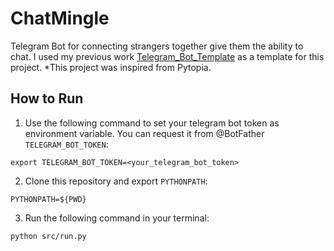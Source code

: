 # ChatMingle
Telegram Bot for connecting strangers together give them the ability to chat. I used my previous work [Telegram_Bot_Template](https://github.com/mobinajamali/Telegram_Bot_Template) as a template for this project.
*This project was inspired from Pytopia.

## How to Run
1. Use the following command to set your telegram bot token as environment variable. You can request it from @BotFather `TELEGRAM_BOT_TOKEN`:
```
export TELEGRAM_BOT_TOKEN=<your_telegram_bot_token>
```

2. Clone this repository and export `PYTHONPATH`:
```
PYTHONPATH=${PWD}
```

3. Run the following command in your terminal:
```
python src/run.py

```
